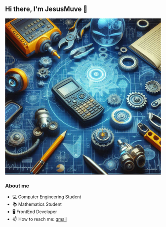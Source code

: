 ## Hi there, I'm JesusMuve 👋
<img src="images/back-photo.png" alt="back-photo">

<!--
**jesusmuve18/jesusmuve18** is a ✨ _special_ ✨ repository because its `README.md` (this file) appears on your GitHub profile.

Here are some ideas to get you started:

- 🔭 I’m currently working on ...
- 🌱 I’m currently learning ...
- 👯 I’m looking to collaborate on ...
- 🤔 I’m looking for help with ...
- 💬 Ask me about ...
- 📫 How to reach me: ...
- 😄 Pronouns: ...
- ⚡ Fun fact: ...
-->
### About me
- 💻 Computer Engineering Student
- 📚 Mathematics Student
- 🖥️ FrontEnd Developer
- 📫 How to reach me: <a href="jesumuve19@gmail.com">gmail</a>
